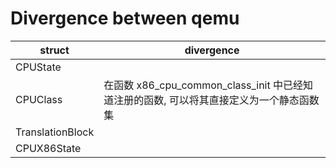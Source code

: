 # Divergence between qemu

| struct           | divergence                                                                              |
|------------------|-----------------------------------------------------------------------------------------|
| CPUState         |                                                                                         |
| CPUClass         | 在函数 x86_cpu_common_class_init 中已经知道注册的函数, 可以将其直接定义为一个静态函数集 |
| TranslationBlock |
| CPUX86State      |
